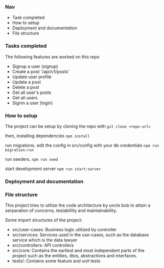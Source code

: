 ### Nav

- Task completed
- How to setup
- Deployment and documentation
- File structure

### Tasks completed

The following features are worked on this repo

- Signup a user (signup)
- Create a post '/api/v1/posts'
- Update user profile
- Update a post
- Delete a post
- Get all user's posts
- Get all users
- Signin a user (login)

### How to setup

The project can be setup by cloning the repo with
`git clone <repo-url>`

then, installing dependencies
`npm install`

run migrations. edit the config in src/config with your db credentials
`npm run migration:run`

run seeders.
`npm run seed`

start development server
`npm run start:server`

### Deployment and documentation

### File structure

This project tries to utilize the code architecture by uncle bob to attain a serparation of concerns, testablility and maintainability.

Some import structures of the project:

- src/user-cases: Business logic utilized by controller
- src/services: Services used in the use-cases, such as the database service which is the data lawyer
- src/controllers: API controllers
- src/core: Contains the earliest and most independent parts of the project such as the entities, dtos, abstractions and interfaces.
- tests/: Contains some feature and unit tests
